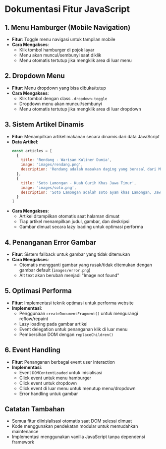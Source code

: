 # Dokumentasi Fitur JavaScript

## 1. Menu Hamburger (Mobile Navigation)

- **Fitur**: Toggle menu navigasi untuk tampilan mobile
- **Cara Mengakses**:
  - Klik tombol hamburger di pojok layar
  - Menu akan muncul/sembunyi saat diklik
  - Menu otomatis tertutup jika mengklik area di luar menu

## 2. Dropdown Menu

- **Fitur**: Menu dropdown yang bisa dibuka/tutup
- **Cara Mengakses**:
  - Klik tombol dengan class `.dropdown-toggle`
  - Dropdown menu akan muncul/sembunyi
  - Menu otomatis tertutup jika mengklik area di luar dropdown

## 3. Sistem Artikel Dinamis

- **Fitur**: Menampilkan artikel makanan secara dinamis dari data JavaScript
- **Data Artikel**:
  ```javascript
  const articles = [
    {
      title: 'Rendang - Warisan Kuliner Dunia',
      image: 'images/rendang.png',
      description: 'Rendang adalah masakan daging yang berasal dari Minangkabau...'
    },
    {
      title: 'Soto Lamongan - Kuah Gurih Khas Jawa Timur',
      image: 'images/soto.png',
      description: 'Soto Lamongan adalah soto ayam khas Lamongan, Jawa Timur.'
    }
  ]
  ```
- **Cara Mengakses**:
  - Artikel ditampilkan otomatis saat halaman dimuat
  - Tiap artikel menampilkan judul, gambar, dan deskripsi
  - Gambar dimuat secara lazy loading untuk optimasi performa

## 4. Penanganan Error Gambar

- **Fitur**: Sistem fallback untuk gambar yang tidak ditemukan
- **Cara Mengakses**:
  - Otomatis mengganti gambar yang rusak/tidak ditemukan dengan gambar default (`images/error.png`)
  - Alt text akan berubah menjadi "Image not found"

## 5. Optimasi Performa

- **Fitur**: Implementasi teknik optimasi untuk performa website
- **Implementasi**:
  - Penggunaan `createDocumentFragment()` untuk mengurangi reflow/repaint
  - Lazy loading pada gambar artikel
  - Event delegation untuk penanganan klik di luar menu
  - Pembersihan DOM dengan `replaceChildren()`

## 6. Event Handling

- **Fitur**: Penanganan berbagai event user interaction
- **Implementasi**:
  - Event `DOMContentLoaded` untuk inisialisasi
  - Click event untuk menu hamburger
  - Click event untuk dropdown
  - Click event di luar menu untuk menutup menu/dropdown
  - Error handling untuk gambar

## Catatan Tambahan

- Semua fitur diinisialisasi otomatis saat DOM selesai dimuat
- Kode menggunakan pendekatan modular untuk memudahkan maintenance
- Implementasi menggunakan vanilla JavaScript tanpa dependensi framework
